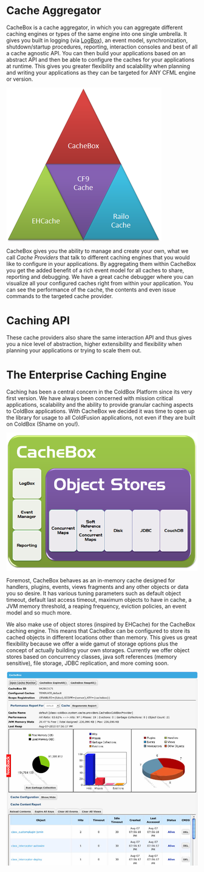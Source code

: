 # Cache Aggregator

CacheBox is a cache aggregator, in which you can aggregate different caching engines or types of the same engine into one single umbrella. It gives you built in logging (via [LogBox](http://logbox.ortusbooks.com)), an event model, synchronization, shutdown/startup procedures, reporting, interaction consoles and best of all a cache agnostic API. You can then build your applications based on an abstract API and then be able to configure the caches for your applications at runtime. This gives you greater flexibility and scalability when planning and writing your applications as they can be targeted for ANY CFML engine or version.

<img src="../images/intro_cacheboxTriangle.png">

CacheBox gives you the ability to manage and create your own, what we call <i>Cache Providers</i> that talk to different caching engines that you would like to configure in your applications. By aggregating them within CacheBox you get the added benefit of a rich event model for all caches to share, reporting and debugging. We have a great cache debugger where you can visualize all your configured caches right from within your application. You can see the performance of the cache, the contents and even issue commands to the targeted cache provider.

# Caching API 

These cache providers also share the same interaction API and thus gives you a nice level of abstraction, higher extensibility and flexibility when planning your applications or trying to scale them out.

# The Enterprise Caching Engine

Caching has been a central concern in the ColdBox Platform since its very first version. We have always been concerned with mission critical applications, scalability and the ability to provide granular caching aspects to ColdBox applications. With CacheBox we decided it was time to open up the library for usage to all ColdFusion applications, not even if they are built on ColdBox (Shame on you!).

<img src="./images/intro_OBjectStores.png">

Foremost, CacheBox behaves as an in-memory cache designed for handlers, plugins, events, views fragments and any other objects or data you so desire. It has various tuning parameters such as default object timeout, default last access timeout, maximum objects to have in cache, a JVM memory threshold, a reaping frequency, eviction policies, an event model and so much more.

We also make use of object stores (inspired by EHCache) for the CacheBox caching engine. This means that CacheBox can be configured to store its cached objects in different locations other than memory. This gives us great flexibility because we offer a wide gamut of storage options plus the concept of actually building your own storages. Currently we offer object stores based on concurrency classes, java soft references (memory sensitive), file storage, JDBC replication, and more coming soon.

<img src="./images/intro_cachemonitor.jpg">
